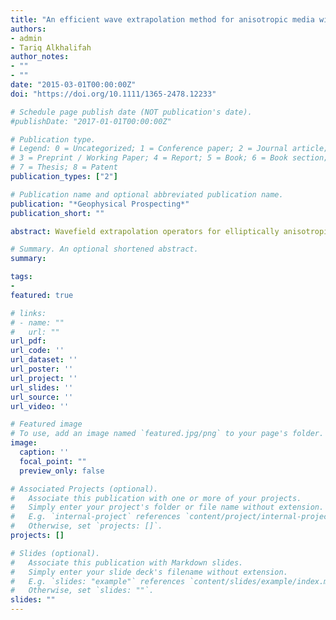 ```yaml
---
title: "An efficient wave extrapolation method for anisotropic media with tilt"
authors:
- admin
- Tariq Alkhalifah
author_notes:
- ""
- ""
date: "2015-03-01T00:00:00Z"
doi: "https://doi.org/10.1111/1365-2478.12233"

# Schedule page publish date (NOT publication's date).
#publishDate: "2017-01-01T00:00:00Z"

# Publication type.
# Legend: 0 = Uncategorized; 1 = Conference paper; 2 = Journal article;
# 3 = Preprint / Working Paper; 4 = Report; 5 = Book; 6 = Book section;
# 7 = Thesis; 8 = Patent
publication_types: ["2"]

# Publication name and optional abbreviated publication name.
publication: "*Geophysical Prospecting*"
publication_short: ""

abstract: Wavefield extrapolation operators for elliptically anisotropic media offer significant cost reduction compared with that for the transversely isotropic case, particularly when the axis of symmetry exhibits tilt (from the vertical). However, elliptical anisotropy does not provide accurate wavefield representation or imaging for transversely isotropic media. Therefore, we propose effective elliptically anisotropic models that correctly capture the kinematic behaviour of wavefields for transversely isotropic media. Specifically, we compute source‐dependent effective velocities for the elliptic medium using kinematic high‐frequency representation of the transversely isotropic wavefield. The effective model allows us to use cheaper elliptic wave extrapolation operators. Despite the fact that the effective models are obtained by matching kinematics using high‐frequency asymptotic, the resulting wavefield contains most of the critical wavefield components, including frequency dependency and caustics, if present, with reasonable accuracy. The methodology developed here offers a much better cost versus accuracy trade‐off for wavefield computations in transversely isotropic media, particularly for media of low to moderate complexity. In addition, the wavefield solution is free from shear‐wave artefacts as opposed to the conventional finite‐difference‐based transversely isotropic wave extrapolation scheme. We demonstrate these assertions through numerical tests on synthetic tilted transversely isotropic models.

# Summary. An optional shortened abstract.
summary:

tags:
- 
featured: true

# links:
# - name: ""
#   url: ""
url_pdf:
url_code: ''
url_dataset: ''
url_poster: ''
url_project: ''
url_slides: ''
url_source: ''
url_video: ''

# Featured image
# To use, add an image named `featured.jpg/png` to your page's folder.
image:
  caption: ''
  focal_point: ""
  preview_only: false

# Associated Projects (optional).
#   Associate this publication with one or more of your projects.
#   Simply enter your project's folder or file name without extension.
#   E.g. `internal-project` references `content/project/internal-project/index.md`.
#   Otherwise, set `projects: []`.
projects: []

# Slides (optional).
#   Associate this publication with Markdown slides.
#   Simply enter your slide deck's filename without extension.
#   E.g. `slides: "example"` references `content/slides/example/index.md`.
#   Otherwise, set `slides: ""`.
slides: ""
---
```

